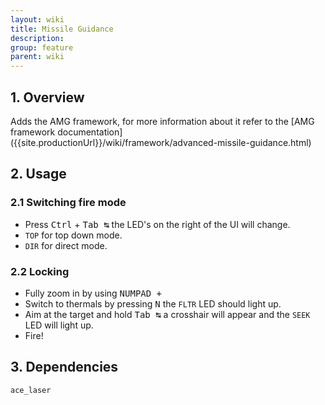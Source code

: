 ```yaml
---
layout: wiki
title: Missile Guidance
description: 
group: feature
parent: wiki
---
```


## 1. Overview

Adds the AMG framework, for more information about it refer to the [AMG framework documentation] ({{site.productionUrl}}/wiki/framework/advanced-missile-guidance.html)

## 2. Usage

### 2.1 Switching fire mode
- Press <kbd>Ctrl</kbd> + <kbd>Tab&nbsp;↹</kbd> the LED's on the right of the UI will change.
- `TOP` for top down mode.
- `DIR` for direct mode.

### 2.2 Locking 
- Fully zoom in by using <kbd>NUMPAD +</kbd> 
- Switch to thermals by pressing <kbd>N</kbd> the `FLTR` LED should light up.
- Aim at the target and hold <kbd>Tab&nbsp;↹</kbd> a crosshair will appear and the `SEEK` LED will light up.
- Fire!

## 3. Dependencies

`ace_laser`
